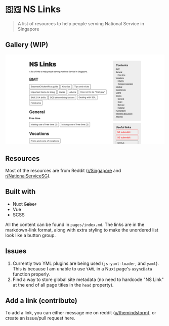 # 🇸🇬 NS Links
> A list of resources to help people serving National Service in Singapore 

## Gallery (WIP)
![desktop view](./readme-images/desktop-view.png)

## Resources
Most of the resources are from Reddit ([r/Singapore](https://www.reddit.com/r/singapore) and [r/NationalServiceSG](https://reddit.com/r/nationalservicesg)).

## Built with
- Nuxt ~~Saber~~
- Vue
- SCSS

All the content can be found in `pages/index.md`. The links are in the markdown-link format, along with extra styling to make the unordered list look like a button group.

## Issues
1. Currently two YML plugins are being used (`js-yaml-loader`, and `yaml`). This is because I am unable to use `YAML` in a Nuxt page's `asyncData` function properly.
2. Find a way to store global site metadata (no need to hardcode "NS Link" at the end of all page titles in the `head` property).

## Add a link (contribute)
To add a link, you can either message me on reddit ([u/themindstorm](https://www.reddit.com/user/themindstorm)), or create an issue/pull request here.